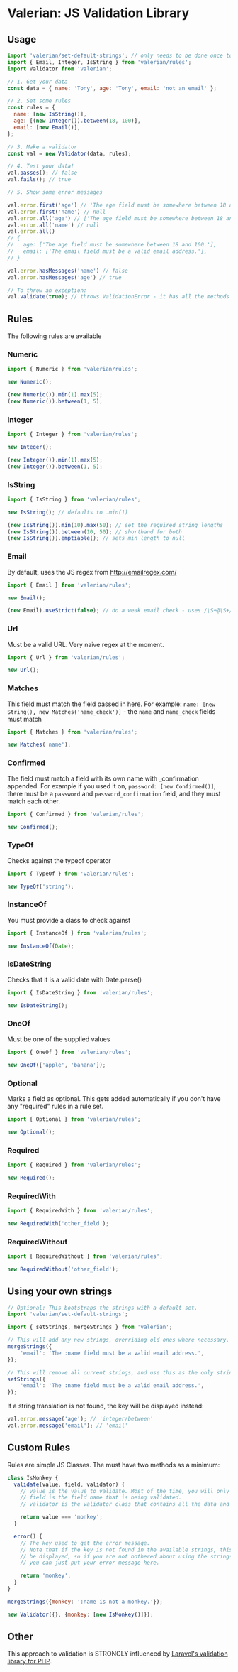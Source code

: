 # Valerian: JS Validation Library

## Usage

```javascript
import 'valerian/set-default-strings'; // only needs to be done once to setup the error messages
import { Email, Integer, IsString } from 'valerian/rules';
import Validator from 'valerian';

// 1. Get your data
const data = { name: 'Tony', age: 'Tony', email: 'not an email' };

// 2. Set some rules
const rules = { 
  name: [new IsString()],
  age: [(new Integer()).between(18, 100)],
  email: [new Email()],
};

// 3. Make a validator
const val = new Validator(data, rules);

// 4. Test your data!
val.passes(); // false
val.fails(); // true

// 5. Show some error messages

val.error.first('age') // 'The age field must be somewhere between 18 and 100.'
val.error.first('name') // null
val.error.all('age') // ['The age field must be somewhere between 18 and 100.']
val.error.all('name') // null
val.error.all()
// {
//   age: ['The age field must be somewhere between 18 and 100.'],
//   email: ['The email field must be a valid email address.'],
// }

val.error.hasMessages('name') // false
val.error.hasMessages('age') // true

// To throw an exception:
val.validate(true); // throws ValidationError - it has all the methods available to val.error (e.first('age'))
```

## Rules

The following rules are available

### Numeric

```javascript
import { Numeric } from 'valerian/rules';

new Numeric();

(new Numeric()).min(1).max(5);
(new Numeric()).between(1, 5);
```

### Integer

```javascript
import { Integer } from 'valerian/rules';

new Integer();

(new Integer()).min(1).max(5);
(new Integer()).between(1, 5);
```

### IsString

```javascript
import { IsString } from 'valerian/rules';

new IsString(); // defaults to .min(1)

(new IsString()).min(10).max(50); // set the required string lengths
(new IsString()).between(10, 50); // shorthand for both
(new IsString()).emptiable(); // sets min length to null
```

### Email

By default, uses the JS regex from http://emailregex.com/

```javascript
import { Email } from 'valerian/rules';

new Email();

(new Email).useStrict(false); // do a weak email check - uses /\S+@\S+/
```

### Url

Must be a valid URL. Very naive regex at the moment.

```javascript
import { Url } from 'valerian/rules';

new Url();
```

### Matches

This field must match the field passed in here. For example: `name: [new String(), new Matches('name_check')]` - the `name` and `name_check`  fields must match

```javascript
import { Matches } from 'valerian/rules';

new Matches('name');
```

### Confirmed

The field must match a field with its own name with _confirmation appended. For example if you used it on, `password: [new Confirmed()]`, there must be a `password` and `password_confirmation` field, and they must match each other.

```javascript
import { Confirmed } from 'valerian/rules';

new Confirmed();
```

### TypeOf

Checks against the typeof operator

```javascript
import { TypeOf } from 'valerian/rules';

new TypeOf('string');
```

### InstanceOf

You must provide a class to check against

```javascript
import { InstanceOf } from 'valerian/rules';

new InstanceOf(Date);
```

### IsDateString

Checks that it is a valid date with Date.parse()

```javascript
import { IsDateString } from 'valerian/rules';

new IsDateString();
```

### OneOf

Must be one of the supplied values

```javascript
import { OneOf } from 'valerian/rules';

new OneOf(['apple', 'banana']);
```

### Optional

Marks a field as optional. This gets added automatically if you don't have any "required" rules in a rule set.

```javascript
import { Optional } from 'valerian/rules';

new Optional();
```

### Required

```javascript
import { Required } from 'valerian/rules';

new Required();
```

### RequiredWith

```javascript
import { RequiredWith } from 'valerian/rules';

new RequiredWith('other_field');
```

### RequiredWithout

```javascript
import { RequiredWithout } from 'valerian/rules';

new RequiredWithout('other_field');
```

## Using your own strings

```javascript
// Optional: This bootstraps the strings with a default set.
import 'valerian/set-default-strings';

import { setStrings, mergeStrings } from 'valerian';

// This will add any new strings, overriding old ones where necessary.
mergeStrings({
    'email': 'The :name field must be a valid email address.',
});

// This will remove all current strings, and use this as the only strings list
setStrings({
    'email': 'The :name field must be a valid email address.',
});
```

If a string translation is not found, the key will be displayed instead:

```javascript
val.error.message('age'); // 'integer/between'
val.error.message('email'); // 'email'
```

## Custom Rules

Rules are simple JS Classes. The must have two methods as a minimum:

```javascript
class IsMonkey {
  validate(value, field, validator) {
    // value is the value to validate. Most of the time, you will only need this.
    // field is the field name that is being validated.
    // validator is the validator class that contains all the data and rules under validation.

    return value === 'monkey';
  }

  error() {
    // The key used to get the error message.
    // Note that if the key is not found in the available strings, this key will 
    // be displayed, so if you are not bothered about using the strings functionality,
    // you can just put your error message here.

    return 'monkey';
  }
}

mergeStrings({monkey: ':name is not a monkey.'});

new Validator({}, {monkey: [new IsMonkey()]});
```

## Other

This approach to validation is STRONGLY influenced by [Laravel's validation library for PHP](https://laravel.com/docs/5.5/validation).
